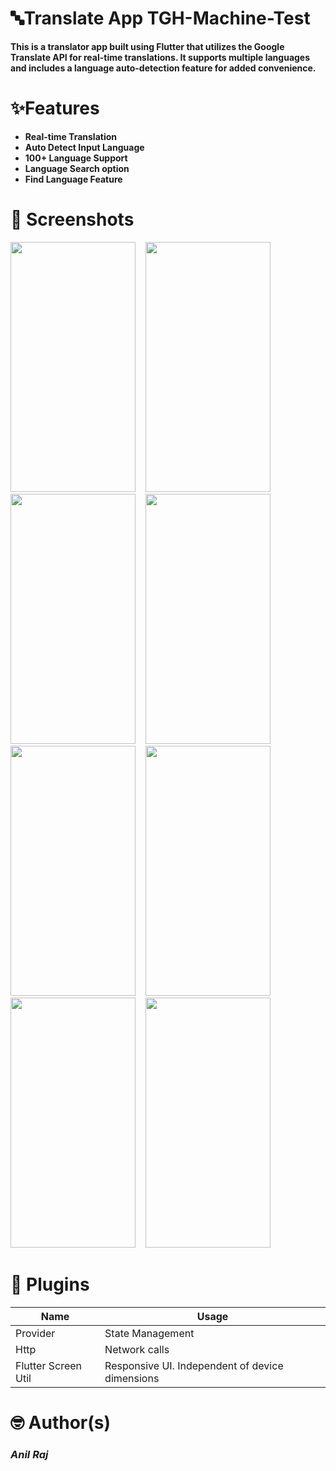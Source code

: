  # 🔤Translate App TGH-Machine-Test

 **This is a translator app built using Flutter that utilizes the Google Translate API for real-time translations. It supports multiple languages and includes a language auto-detection feature for added convenience.**

# ✨Features
 * **Real-time Translation**
 * **Auto Detect Input Language**
 * **100+ Language Support**
 * **Language Search option**
 * **Find Language Feature**
 

# 📸 Screenshots
<img src='https://user-images.githubusercontent.com/121878034/230775070-70d1b77d-0931-42ca-993f-d8ff215eaf95.png' width= '200' height= '400'>&nbsp;&nbsp;&nbsp;&nbsp;<img src='https://user-images.githubusercontent.com/121878034/230775197-86d9f80f-17fc-44a6-ad74-cdbca5d3250a.png' width= '200' height= '400'>&nbsp;&nbsp;&nbsp;&nbsp;<img src='https://user-images.githubusercontent.com/121878034/230775151-04469365-411e-484d-bfc6-5a94c23340db.png' width= '200' height= '400'>&nbsp;&nbsp;&nbsp;&nbsp;<img src='https://user-images.githubusercontent.com/121878034/230775309-aadc6ae3-08cb-4404-be71-19fb27e6a9c6.png' width= '200' height= '400'>&nbsp;&nbsp;&nbsp;&nbsp;<img src='https://user-images.githubusercontent.com/87460435/226200565-bbb27a81-cd1c-4d6a-892f-12f983f75c8a.png'  width= '200' height= '400'>&nbsp;&nbsp;&nbsp;&nbsp;<img src='https://user-images.githubusercontent.com/87460435/227789957-da47e6ea-9645-4509-962c-22e437236f49.png'  width= '200' height= '400'>&nbsp;&nbsp;&nbsp;&nbsp;<img src='https://user-images.githubusercontent.com/87460435/225375229-fef8feb6-e9d5-4c81-bd94-10d6df625d74.png'  width= '200' height= '400'>&nbsp;&nbsp;&nbsp;&nbsp;<img src='https://user-images.githubusercontent.com/87460435/225377711-b0645d16-ebb2-42c9-9a38-c0df617aa120.png'  width= '200' height= '400'>&nbsp;&nbsp;&nbsp;&nbsp; 

# 🔌 Plugins

|           Name          |              Usage             |
| ----------------------- | ------------------------------ |
| Provider                | State Management               | 
| Http                    | Network calls                  |
| Flutter Screen Util     | Responsive UI. Independent of device dimensions| 
 


# 🤓 Author(s)
 
### *Anil Raj* 
